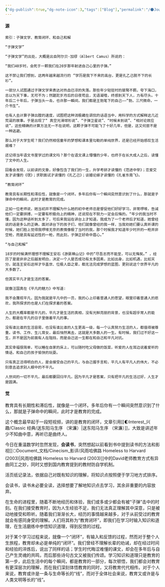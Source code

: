 ```yaml
---
{"dg-publish":true,"dg-note-icon":3,"tags":["Blog"],"permalink":"/🌑Journal_手札/小记/小记_20240826/","dgPassFrontmatter":true,"noteIcon":3,"created":"2024-08-26T21:43:58.863+08:00","updated":"2024-09-18T10:05:21.358+08:00"}
---
```


#### 源
~~~
索引：子弹文学、教育闭环、和自己和解

“子弹文学”

“子弹文学”的出处，大概是出自阿尔贝·加缪（Albert Camus）所说的：

“我们40岁时，会死于一颗我们在20岁那年射进自己心里的子弹。”

这不禁让我们想到，这两年越来越流行的 “学历是我下不来的高台，更是孔乙己脱不下的长衫”。

一部分人试图通过子弹文学来表达对热血已凉的失落。那些年少轻狂时的桀骜不羁，夸下海口，总以为天下事，无可不为；然蹉跎岁月后的日夜苟且，无语凝噎，终感到天下人，力有尽头。十年后二十年后，子弹当头一击，也许那一瞬间，我们都是王勃笔下的自己——“勃，三尺微命，一介书生”。

也有人去计算子弹出膛的速度，试图把这种消极藏在调侃的话语当中，用科学的方式解释这几近荒诞的故事。于是出现了“ 真空光滑球形说”、“子弹卫星说”、“时候未到说”、“相对论效应说”，这些精确的计算方法无一不在说明，这颗子弹不可能飞了十好几年，但是，这又何尝不是一种逃避。

那么对于大学生呢？我们仍然相信童年的梦想和课本里勾勒的单纯世界，还是已经开始感叹生活艰难？

还记得当年语文书里学过的课文吗？那个在语文课上懵懂的少年，也终于在长大成人之后，读懂了文中的人生。

回看会发现，以前读的文章，好像包含了我们的一生，升学考研才读懂的《范进中举》；恋爱交友才读懂的《氓》；求职面试才读懂的《孔乙己》；谈婚论嫁才读懂的《孔雀东南飞》。

“教育闭环”

教育具有长期性和滞后性，就像是一个闭环。多年后你有一个瞬间突然意识到了什么，那就是子弹命中的瞬间，此时才是教育的完成。

正如一位老师说，她当初并不理解为什么她的初中老师总是督促他们好好学习，非常啰嗦，告诫他们一定要拼搏，一定要有积极向上的精神，还说现在不努力一定会后悔的。“年少的我当时不懂，因为这种话听到太多了，可后来我站在讲台上才知道，我成为了一个老师后才知道，她曾经说的话是多么的正确，面对讲台下的孩子们，他们就像曾经的我一样，当我劝她们要认真听课的时候，她们脸上觉得我啰嗦无奈的表情像极了当时的我，那个时候我才知道年少时开的一枪并非空枪，而是具有延迟性的一枪，而此刻，子弹正好命中眉心。”

“与自己和解”

18岁的时候满怀理想不理解王安石《游褒禅山记》中的“尽吾志而不能至，可以无悔矣。” ，经历了是是非非之后越发明白，决定一个人是否成功有太多因素，比如出身，比如机遇，比如天分。就连王安石这样才华盖世、位极人臣之辈，都无法完成梦想的蓝图，更别说这个世界平凡的大多数了。

但其实平凡才是生活的答案。

就像汪国真在《平凡的魅力》中写道:

我不会蔑视平凡，因为我就是平凡中的一员，我的心上印着普通人的愿望，眼里印着普通人的悲欢，我所探求的也是人们在探求着的答案。

人生的大概率都是平凡的，平凡才是生活的真相，没有光鲜亮丽的背景，也没有超乎常人的能力，都是在平凡的日子里做着平凡的事。

没有谁比谁的生活容易，也没有谁比谁的人生更高一级，每一个认真努力生活的人，都值得被尊重。读书、工作、生儿育女，最后悄然离去，这就是大多数人的一生。有时候，我们过不好这一生，并不是因为前面有人在阻挡，而是自己这一生都在和自己和平凡对抗。

其实幸福很简单，可以睡在自家的床上，可以随时吃父母做的饭菜，听爱的人在耳边说着爱听的情话，和自己的孩子愉快的玩耍。

只有真正活得明白的人，是会接受自己的平凡，与自己握手言和，平凡人有平凡人的伟大，不必刻意去追求别人眼中的不平凡。

人世间的一切不平凡，最后都要回归平凡，因为平凡才是答案，只有把平凡的生活过好，人生才是圆满。
~~~
#### 觉
教育具有长期性和滞后性，就像是一个闭环。多年后你有一个瞬间突然意识到了什么，那就是子弹命中的瞬间，此时才是教育的完成。

这个概念最早起于一段短视频，讲的是教育的闭环，文章引用[[🌓Interest_兴趣/Classic 经典/送东阳马生序 （宋濂）\|送东阳马生序 （宋濂）]]，大致是讲述年少不知曲中意，再听已是曲终人。

今日在重温数学时忽然发现，**会读书**，突然想起以前看到书中提到读书的方法和影视[[🌕Document_文档/Cinecism_影评/风雨哈佛路 Homeless to Harvard (2003)\|风雨哈佛路 Homeless to Harvard (2003)]]中的David老师教育方式有异曲同工之妙，同时又想到国内教育提到的教材防自学机制。

活页纸记录法，依据自己对既有知识的理解，将知识点按照便于学习地方式排序。

会读书，读书未必要全读，选择想要了解地知识点去学习，其余非重要的内容放弃。

在生命的进程里，随着不断地经历和体验，我们或多或少都会有被“子弹”击中的时刻。在我们接受教育时，因为人生经验不足，我们无法真正理解其中深意，只是被动地接受和聆听。随着我们渐渐长大，经历的事情越来越多，对于从前受过的教育就会有感同身受的理解。人们将其称为“教育闭环”，即我们在学习时输入知识和道理，在生活磨练中参悟知识道理，得到反馈的过程。

对于某个学习过程来说，就像一个“闭环”，有输入和反馈的过程，然而对于整个人生旅程，教育却未必是单纯的“闭环”。我们曾经不理解长辈的劝诫，却在经过时间和经验的淬炼后，说出了同样的话；学生时代晦涩难懂的课文，却会在多年后与自己产生灵魂的共鸣，而后那些诗句古文又被我们传颂。学习知识和道理只是教育的第一步，此后生活中的每个瞬间，都是教育的一部分，每次顿悟，我们都会对教育有更深层次的理解，而在我们深刻体悟教育的同时，又将教育代代相传。对于个人来说，教育或许是一条与生命等长的“线”，而对于全体社会来说，教育又或许是与人类文明等长的“线”。


